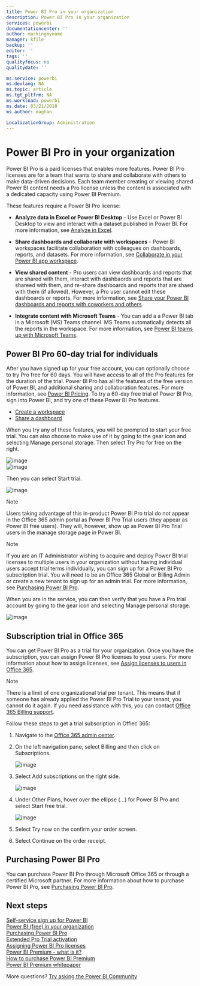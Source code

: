 ```yaml
---
title: Power BI Pro in your organization 
description: Power BI Pro in your organization 
services: powerbi
documentationcenter: ''
author: markingmyname
manager: kfile
backup: ''
editor: ''
tags: ''
qualityfocus: no
qualitydate: ''

ms.service: powerbi
ms.devlang: NA
ms.topic: article
ms.tgt_pltfrm: NA
ms.workload: powerbi
ms.date: 03/21/2018
ms.author: maghan

LocalizationGroup: Administration
---
```

# Power BI Pro in your organization

Power BI Pro is a paid licenses that enables more features. Power BI Pro licenses are for a team that wants to share and collaborate with others to make data-driven decisions.  Each team member creating or viewing shared Power BI content needs a Pro license unless the content is associated with a dedicated capacity using Power BI Premium.

These features require a Power BI Pro license:

* **Analyze data in Excel or Power BI Desktop** - Use Excel or Power BI Desktop to view and interact with a dataset published in Power BI. For more information, see [Analyze in Excel](service-analyze-in-excel.md).

* **Share dashboards and collaborate with workspaces** - Power BI workspaces facilitate collaboration with colleagues on dashboards, reports, and datasets. For more information, see [Collaborate in your Power BI app workspace](service-collaborate-power-bi-workspace.md).

* **View shared content** - Pro users can view dashboards and reports that are shared with them, interact with dashbaords and reports that are shareed with them, and re-share dashboards and reports that are shaed with them (if allowed). However, a Pro user cannot edit these dashboards or reports. For more information, see [Share your Power BI dashboards and reports with coworkers and others](service-share-dashboards.md).

* **Integrate content with Microsoft Teams** - You can add a a Power BI tab in a Microsoft (MS) Teams channel. MS Teams automatically detects all the reports in the workspace. For more information, see [Power BI teams up with Microsoft Teams](https://powerbi.microsoft.com/en-us/blog/power-bi-teams-up-with-microsoft-teams/). 

## Power BI Pro 60-day trial for individuals

After you have signed up for your free account, you can optionally choose to try Pro free for 60 days. You will have access to all of the Pro features for the duration of the trial. Power BI Pro has all the features of the free version of Power BI, and additional sharing and collaboration features. For more information, see [Power BI Pricing](https://powerbi.microsoft.com/en-us/pricing/). To try a 60-day free trial of Power BI Pro, sign into Power BI, and try one of these Power BI Pro features.

* [Create a workspace](service-create-distribute-apps.md)
* [Share a dashboard](service-share-dashboards.md)

When you try any of these features, you will be prompted to start your free trial. You can also choose to make use of it by going to the gear icon and selecting Manage personal storage. Then select Try Pro for free on the right.

   ![image](media/service-power-bi-pro-in-your-organization/service-power-bi-pro-in-your-organization-01.png)
   </br>
   ![image](media/service-power-bi-pro-in-your-organization/service-power-bi-pro-in-your-organization-02.png)

Then you can select Start trial.

   ![image](media/service-power-bi-pro-in-your-organization/service-power-bi-pro-in-your-organization-03.png)

> [!NOTE]
> Users taking advantage of this in-product Power BI Pro trial do not appear in the Office 365 admin portal as Power BI Pro Trial users (they appear as Power BI free users). They will, however, show up as Power BI Pro Trial users in the manage storage page in Power BI.
>

> [!NOTE]
> If you are an IT Administrator wishing to acquire and deploy Power BI trial licenses to multiple users in your organization without having individual users accept trial terms individually, you can sign up for a Power BI Pro subscription trial. You will need to be an Office 365 Global or Billing Admin or create a new tenant to sign up for an admin trial. For more information, see [Purchasing Power BI Pro](service-admin-purchasing-power-bi-pro.md).
>

When you are in the service, you can then verify that you have a Pro trial account by going to the gear icon and selecting Manage personal storage.

   ![image](media/service-power-bi-pro-in-your-organization/service-power-bi-pro-in-your-organization-04.png)

## Subscription trial in Office 365

You can get Power BI Pro as a trial for your organization. Once you have the subscription, you can assign Power BI Pro licenses to your users. For more information about how to assign licenses, see [Assign licenses to users in Office 365](https://support.office.com/en-us/article/assign-licenses-to-users-in-office-365-for-business-997596b5-4173-4627-b915-36abac6786dc?ui=en-US&rs=en-US&ad=US).

> [!NOTE]
> There is a limit of one organizational trial per tenant. This means that if someone has already applied the Power BI Pro Trial to your tenant, you cannot do it again. If you need assistance with this, you can contact [Office 365 Billing support](https://support.office.microsoft.com/en-us/article/contact-support-for-business-products-admin-help-32a17ca7-6fa0-4870-8a8d-e25ba4ccfd4b?CorrelationId=552bbf37-214f-4202-80cb-b94240dcd671&ui=en-US&rs=en-US&ad=US).
>

Follow these steps to get a trial subscription in Offiec 365:

1. Navigate to the [Office 365 admin center](https://portal.office.com/adminportal/home#/homepage).
2. On the left navigation pane, select Billing and then click on Subscriptions.

   ![image](media/service-power-bi-pro-in-your-organization/service-power-bi-pro-in-your-organization-05.png)

3. Select Add subscriptions on the right side.

   ![image](media/service-power-bi-pro-in-your-organization/service-power-bi-pro-in-your-organization-06.png)

4. Under Other Plans, hover over the ellipse (…) for Power BI Pro and select Start free trial.

   ![image](media/service-power-bi-pro-in-your-organization/service-power-bi-pro-in-your-organization-07.png) 

5. Select Try now on the confirm your order screen.
6. Select Continue on the order receipt.

## Purchasing Power BI Pro

You can purchase Power BI Pro through Microsoft Office 365 or through a certified Microsoft partner. For more information about how to purchase Power BI Pro, see [Purchasing Power BI Pro](service-admin-purchasing-power-bi-pro.md).

## Next steps
[Self-service sign up for Power BI](service-admin-signing-up-for-power-bi-with-a-new-office-365-trial.md)
<br/>
[Power BI (free) in your organization](service-admin-service-free-in-your-organization.md)
<br/>
[Purchasing Power BI Pro](service-admin-purchasing-power-bi-pro.md)
<br/>
[Extended Pro Trial activation](service-extended-pro-trial.md)
<br/>
[Assigning Power BI Pro licenses](service-admin-assigning-power-bi-pro-licenses.md)
<br/>
[Power BI Premium - what is it?](service-admin-premium-manage.md)
<br/>
[How to purchase Power BI Premium](service-admin-premium-purchase.md)
<br/>
[Power BI Premium whitepaper](https://aka.ms/pbipremiumwhitepaper)

More questions? [Try asking the Power BI Community](https://community.powerbi.com/)